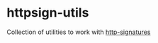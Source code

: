 # httpsign-utils
Collection of utilities to work with [http-signatures](https://tools.ietf.org/html/draft-cavage-http-signatures-10)
